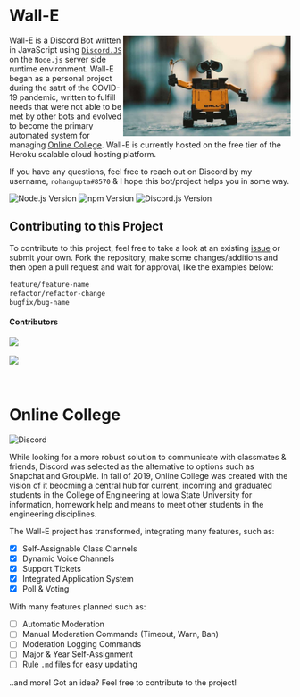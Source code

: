 # Wall-E

<img src="dependencies/imageAssets/wall-e.jpg" alt="Logo" title="Logo" align="right" height="180"/>

Wall-E is a Discord Bot written in JavaScript using [`Discord.JS`](https://discord.js.org/#/) on the `Node.js` server side runtime environment. Wall-E began as a personal project during the satrt of the COVID-19 pandemic, written to fulfill needs that were not able to be met by other bots and evolved to become the primary automated system for managing [Online College](https://discord.gg/ecBCdrt). Wall-E is currently hosted on the free tier of the Heroku scalable cloud hosting platform.

If you have any questions, feel free to reach out on Discord by my username, `rohangupta#8570` & I hope this bot/project helps you in some way.

![Node.js Version](https://img.shields.io/badge/Node.js-v._16.4.2-lightblue) ![npm Version](https://img.shields.io/badge/npm-v._6.14.6-lightblue) ![Discord.js Version](https://img.shields.io/badge/Discord.js-v._13.6.0-lightblue)

## Contributing to this Project
To contribute to this project, feel free to take a look at an  existing [issue](https://github.com/torohangupta/Wall-E/issues) or submit your own. Fork the repository, make some changes/additions and then open a pull request and wait for approval, like the examples below:

```
feature/feature-name
refactor/refactor-change
bugfix/bug-name
```

#### Contributors 
![](https://img.shields.io/badge/contributions-welcome-red)

![](https://img.shields.io/badge/Rohan%20Gupta-rohangupta%238570-lightgreen)

<br>

# Online College
![Discord](https://img.shields.io/badge/dynamic/json?color=gray&label=&query=presence_count&suffix=%20Members%20Online&url=https%3A%2F%2Fdiscord.com%2Fapi%2Fguilds%2F692094440881520671%2Fwidget.json&logo=discord&logoColor=white&style=flat&textcolor=black)

While looking for a more robust solution to communicate with classmates & friends, Discord was selected as the alternative to options such as Snapchat and GroupMe. In fall of 2019, Online College was created with the vision of it beocming a central hub for current, incoming and graduated students in the College of Engineering at Iowa State University for information, homework help and means to meet other students in the engineering disciplines.

The Wall-E project has transformed, integrating many features, such as:

- [x] Self-Assignable Class Clannels
- [x] Dynamic Voice Channels
- [x] Support Tickets
- [x] Integrated Application System
- [x] Poll & Voting

With many features planned such as:

- [ ] Automatic Moderation
- [ ] Manual Moderation Commands (Timeout, Warn, Ban)
- [ ] Moderation Logging Commands
- [ ] Major & Year Self-Assignment
- [ ] Rule `.md` files for easy updating

..and more! Got an idea? Feel free to contribute to the project!
